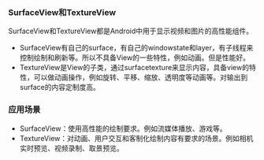 ### SurfaceView和TextureView

SurfaceView和TextureView都是Android中用于显示视频和图片的高性能组件。

- SurfaceView有自己的surface，有自己的windowstate和layer，有子线程来控制绘制和刷新等。所以不具备View的一些特性，例如动画。但是性能好。
- TextureView是View的子类，通过surfacetexture来显示内容，具备view的特性，可以做动画操作，例如旋转、平移、缩放、透明度等动画等。对输出到surface的内容定制度高。

### 应用场景

- SurfaceView：使用高性能的绘制要求。例如流媒体播放、游戏等。
- TextureView：对动画、用户交互和客制化绘制内容有要求的场景。例如相机实时预览、视频录制、取景预览。